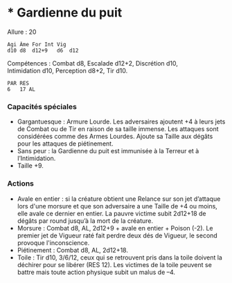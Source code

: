 # * Gardienne du puit

Allure : 20

	Agi	Âme	For	Int	Vig
	d10	d8	d12+9	d6	d12

Compétences : Combat d8, Escalade d12+2, Discrétion d10, Intimidation d10, Perception d8+2, Tir d10.

	PAR	RES
	6	17 AL

### Capacités spéciales
- Gargantuesque : Armure Lourde. Les adversaires ajoutent +4 à leurs jets de Combat ou de Tir en raison de sa taille immense. Les attaques sont considérées comme des Armes Lourdes. Ajoute sa Taille aux dégâts pour les attaques de piétinement.
- Sans peur : la Gardienne du puit est immunisée à la Terreur et à l’Intimidation.
- Taille +9.

### Actions
- Avale en entier : si la créature obtient une Relance sur son jet d’attaque lors d'une morsure et que son adversaire a une Taille de +4 ou moins, elle avale ce dernier en entier. La pauvre victime subit 2d12+18 de dégâts par round jusqu’à la mort de la créature.
- Morsure : Combat d8, AL, 2d12+9  + avale en entier + Poison (-2). Le premier jet de Vigueur raté fait perdre deux dés de Vigueur, le second provoque l'inconscience.
- Piétinement : Combat d8, AL, 2d12+18. 
- Toile : Tir d10, 3/6/12, ceux qui se retrouvent pris dans la toile doivent la déchirer pour se libérer (RES 12). Les victimes de la toile peuvent se battre mais toute action physique subit un malus de –4.
